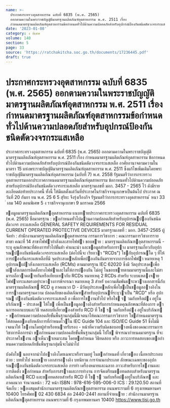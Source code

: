 ```yaml
---
name: >-
  ประกาศกระทรวงอุตสาหกรรม ฉบับที่ 6835 (พ.ศ. 2565)
  ออกตามความในพระราชบัญญัติมาตรฐานผลิตภัณฑ์อุตสาหกรรม พ.ศ. 2511 เรื่อง
  กำหนดมาตรฐานผลิตภัณฑ์อุตสาหกรรมข้อกำหนดทั่วไปด้านความปลอดภัยสำหรับอุปกรณ์ป้องกันชนิดตัดวงจรกระแสเหลือ
date: '2023-01-08'
category: ง พิเศษ
volume: 140
section: 5
page: 33
source: 'https://ratchakitcha.soc.go.th/documents/17236445.pdf'
draft: true
---
```


# ประกาศกระทรวงอุตสาหกรรม ฉบับที่ 6835 (พ.ศ. 2565) ออกตามความในพระราชบัญญัติมาตรฐานผลิตภัณฑ์อุตสาหกรรม พ.ศ. 2511 เรื่อง กำหนดมาตรฐานผลิตภัณฑ์อุตสาหกรรมข้อกำหนดทั่วไปด้านความปลอดภัยสำหรับอุปกรณ์ป้องกันชนิดตัดวงจรกระแสเหลือ

ประกาศกระทรวงอุตสาหกรรม ฉบับที่ 6835 (พ.ศ. 2565) ออกตามความในพระราชบัญญัติมาตรฐานผลิตภัณฑ์อุตสาหกรรม พ.ศ. 2511 เรื่อง กำหนดมาตรฐานผลิตภัณฑ์อุตสาหกรรม ข้อกาหนดทั่วไปด้านความปลอดภัยสำหรับอุปกรณ์ป้องกันชนิดตัดวงจรกระแสเหลือ อาศัยอานาจตามความในมาตรา 15 แห่งพระราชบัญญัติมาตรฐานผลิตภัณฑ์อุตสาหกรรม พ.ศ. 2511 ซึ่งแก้ไขเพิ่มเติมโดยพระราชบัญญัติมาตรฐานผลิตภัณฑ์อุตสาหกรรม (ฉบับที่ 7) พ.ศ. 2558 รัฐมนตรีว่าการกระทรวงอุตสาหกรรมออกประกาศกาหนดมาตรฐานผลิตภัณฑ์อุตสาหกรรม ข้อกาหนดทั่วไปด้านความปลอดภัยสาหรับอุปกรณ์ป้องกันชนิดตัดวงจรกระแสเหลือ มาตรฐานเลขที่ มอก. 3457 - 2565 ไว้ ดังมีรายละเอียดต่อท้ายประกาศนี้ ทั้งนี้ ให้มีผลตั้งแต่วันที่ประกาศในรำชกิจจานุเบกษาเป็นต้นไป ประกาศ ณ วันที่ 20 กันยา ยน พ.ศ. 25 6 5 สุริยะ จึงรุ่งเรืองกิจ รัฐมนตรีว่าการกระทรวงอุตสาหกรรม ้ หนา 33 ่ เลม 140 ตอนพิเศษ 5 ง ราชกิจจานุเบกษา 9 มกราคม 2566

ขอมูลมาตรฐานผลิตภัณฑอุตสาหกรรม แนบทายประกาศกระทรวงอุตสาหกรรม ฉบับที่ 6835 (พ.ศ. 2565) ชื่อมาตรฐาน : ขอกําหนดทั่วไปดานความปลอดภัยสําหรับอุปกรณปองกันชนิดตัดวงจร กระแสเหลือ GENERAL SAFETY REQUIREMENTS FOR RESIDUAL CURRENT OPERATED PROTECTIVE DEVICES มาตรฐานเลขที่ : มอก. 3457-2565 ผู้จัดทํา : สํานักงานมาตรฐานผลิตภัณฑอุตสาหกรรม กรรมการวิชาการ : คณะกรรมการวิชาการรายสาขา คณะที่ 14 สาขาไฟฟากําลังและสายไฟฟา ขอบขาย : มาตรฐานผลิตภัณฑอุตสาหกรรมนี้ - ระบุ คุณลักษณะที่ต้องการทั่วไปขั้นต่ํา คําแนะนํา และขอมูลสําหรับการราง มาตรฐานเกี่ยวกับอุปกรณปองกันชนิดตัดวงจรกระแสเหลือ (ต่อไปนี้จะ เรียกวา "RCDs") ใชกับอุปกรณใด ๆ ที่ให้การปองกันกระแสเหลือที่มี จุดประสงคหลักเพื่อปองกันอันตรายจากการช็อกไฟฟา หมายเหตุ 1 อุปกรณเฝาสังเกตกระแสเหลือ (RCMs) ตามมาตรฐาน IEC 62020 ซึ่งมี วัตถุประสงคเพื่อเฝาสังเกตการติดตั้งทางไฟฟาและไม่ให้การปองกัน ไม่อยู่ ในขอบขายตามมาตรฐานนี้และไม่สามารถถือวาคลายกันหรือเทียบเทากับ RCDs หมายเหตุ 2 RCDs สําหรับ ระบบแหลงจายไฟฟากระแสตรงอยู่ระหวางการพิจารณา หมายเหตุ 3 สําหรั บความสัมพันธระหวางเอกสารนี้กับมาตรฐานผลิตภัณฑ RCD ดู ภาคผนวก D - มีวัตถุประสงคหลักเพื่อใชเป็นขอมูลอางอิงในการรางมาตรฐานความ ปลอดภัยของผลิตภัณฑสําหรับอุปกรณที่ระบุวาเป็น "RCD" หรือ อุปกรณ ปองกันชนิดตัดวงจรกระแสเหลื อ เพื่อการใชงานทั่วไป หรือใช ร วมกับหรือฝง อยู่ในบริภัณฑ - ประสงค ให้ใช เพื่อเป็นขอมูลอางอิงสําหรับการกําหนดคุณลักษณะที่ต้องการ ดานการออกแบบและวิธี ทดสอบที่เกี่ยวของสําหรับ RCD ที่ ใช ร วมกับหรือฝง อยู่ในบริภัณฑ - ขอกําหนดความปลอดภัยขั้นพื้นฐานกลุ่มนี้มีเจตนาให้คณะกรรมการวิชาการ ใชกําหนดมาตรฐานให้สอดคลองกับหลักการที่กําหนดไวใน IEC Guide 104 และ ISO/IEC Guide 51 ซึ่งไม่มี เจตนาให้ ใชงานโดยผู้ทําหรือหนวยรับรอง - หน้าที่ความรับผิดชอบอยางหนึ่งของคณะกรรมการวิชาการคือการนํา ขอกําหนดความปลอดภัยขั้นพื้นฐานกลุ่มนี้ ไปใช พิจารณากําหนดมาตรฐาน ที่จะประกาศใชงาน ถาเห็นวาเหมาะสม โดยขอกําหนด วิธีทดสอบ หรือ ภาวะการทดสอบของขอกําหนดความปลอดภัยขั้นพื้นฐานกลุ่มนี้จะไม่นําไป

บังคับใช นอกจากนําไปอางอิงโดยเฉพาะหรือรวมอยู่ ในขอกําหนดที่ เกี่ยวของ เนื้อหาประกอบด้วย : บททั่วไป ขอบขาย เอกสารอางอิง บทนิยาม การจําแนกประเภท ลักษณะเฉพาะของอุปกรณปองกันชนิดตัดวงจรกระแสเหลือ การทํา เครื่องหมายและฉลาก ภาวะสําหรับการใชงานและการติดตั้ง ขอกําหนด สําหรับการสรางและการทํางาน การจัดเตรียมขอทดสอบสําหรับมาตรฐาน ผลิตภัณฑ RCD และขอทดสอบสําหรับ RCD ที่ ใช ร วมกับหรือฝงอยู่ในบริภัณฑ และภาคผนวก จํานวนหน้า : 72 หน้า ISBN : 978-616-595-006-0 ICS : 29.120.50 สถานที่ จัดเก็บ : หองสมุดสํานักงานมาตรฐานผลิตภัณฑอุตสาหกรรม ถนนพระรามที่ 6 กรุงเทพมหานคร 10400 โทรศัพท 02 430 6834 ต่อ 2440-2441 สถานที่จําหนาย : สํานักงานมาตรฐานผลิตภัณฑอุตสาหกรรม ถนนพระรามที่ 6 กรุงเทพมหานคร 10400 https://www.tisi.go.th
